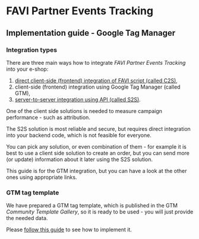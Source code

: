 # FAVI Partner Events Tracking

## Implementation guide - Google Tag Manager

### Integration types

There are three main ways how to integrate *FAVI Partner Events Tracking* into your e-shop:

1. [direct client-side (frontend) integration of FAVI script (called C2S)](client-direct.md),
2. client-side (frontend) integration using Google Tag Manager (called GTM),
3. [server-to-server integration using API (called S2S)](server-to-server.md).

One of the client side solutions is needed to measure campaign performance - such as attribution.

The S2S solution is most reliable and secure, but requires direct integration into your backend code, which is not feasible for everyone.

You can pick any solution, or even combination of them - for example it is best to use a client side solution to create an order, but you can send more (or update) information about it later using the S2S solution.

This guide is for the GTM integration, but you can have a look at the other ones using appropriate links.

### GTM tag template

We have prepared a GTM tag template, which is published in the GTM *Community Template Gallery*, so it is ready to be used - you will just provide the needed data.

Please [follow this guide](https://github.com/favionline/partner-events-tracking-gtm-template/blob/master/doc/implementation-guide/readme.md) to see how to implement it. 
